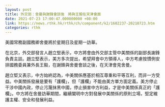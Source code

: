 ```yaml
---
layout: post
title: 外交部：舍曼與謝鋒會談後　將與王毅在天津會面
date: 2021-07-23 17:00:47.000000000 +08:00
link: https://news.rthk.hk/rthk/ch/component/k2/1602237-20210723.htm
categories: rthk
---
```


美國常務副國務卿舍曼將於星期日及星期一訪華。

在北京，外交部發言人趙立堅表示，中方將會由外交部主管中美關係的副部長謝鋒負責主談。趙立堅表示，美方多次提出，希望拜會中方領導人，中方考慮按慣例安排國務委員兼外長王毅，在謝鋒與舍曼會談之後，在天津會見舍曼。

趙立堅又表示，中方始終認為，中美關係應基於相互尊重和平等互利，而非一方受益。中美關係發展是要有「護欄」，但「護欄」不能由美方單方面定義。美方停止干涉中國內政，停止污蔑抹黑中國，停止損害中方利益，才是中美關係真正的「護欄」。中方將在舍曼訪華期間，繼續闡明中方對發展中美關係的原則立場，堅定維護主權、安全和發展利益。
